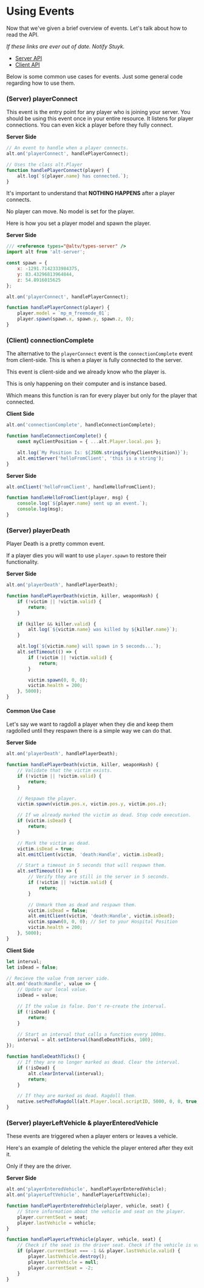 # Using Events

Now that we've given a brief overview of events. Let's talk about how to read the API.

_If these links are ever out of date. Notify Stuyk._

-   [Server API](https://altmp.github.io/altv-typings/modules/_alt_server_.html#on)
-   [Client API](https://altmp.github.io/altv-typings/modules/_alt_client_.html#on)

Below is some common use cases for events. Just some general code regarding how to use them.

### (Server) playerConnect

This event is the entry point for any player who is joining your server. You should be using this event once in your entire resource. It listens for player connections. You can even kick a player before they fully connect.

**Server Side**

```js
// An event to handle when a player connects.
alt.on('playerConnect', handlePlayerConnect);

// Uses the class alt.Player
function handlePlayerConnect(player) {
    alt.log(`${player.name} has connected.`);
}
```

It's important to understand that **NOTHING HAPPENS** after a player connects.

No player can move. No model is set for the player.

Here is how you set a player model and spawn the player.

**Server Side**

```js
/// <reference types="@altv/types-server" />
import alt from 'alt-server';

const spawn = {
    x: -1291.7142333984375,
    y: 83.43296813964844,
    z: 54.8916015625
};

alt.on('playerConnect', handlePlayerConnect);

function handlePlayerConnect(player) {
    player.model = `mp_m_freemode_01`;
    player.spawn(spawn.x, spawn.y, spawn.z, 0);
}
```

### (Client) connectionComplete

The alternative to the `playerConnect` event is the `connectionComplete` event from client-side. This is when a player is fully connected to the server.

This event is client-side and we already know who the player is.

This is only happening on their computer and is instance based.

Which means this function is ran for every player but only for the player that connected.

**Client Side**

```js
alt.on('connectionComplete', handleConnectionComplete);

function handleConnectionComplete() {
    const myClientPosition = { ...alt.Player.local.pos };

    alt.log(`My Position Is: ${JSON.stringify(myClientPosition)}`);
    alt.emitServer('helloFromClient', 'this is a string');
}
```

**Server Side**

```js
alt.onClient('helloFromClient', handleHelloFromClient);

function handleHelloFromClient(player, msg) {
    console.log(`${player.name} sent up an event.`);
    console.log(msg);
}
```

### (Server) playerDeath

Player Death is a pretty common event.

If a player dies you will want to use `player.spawn` to restore their functionality.

**Server Side**

```js
alt.on('playerDeath', handlePlayerDeath);

function handlePlayerDeath(victim, killer, weaponHash) {
    if (!victim || !victim.valid) {
        return;
    }

    if (killer && killer.valid) {
        alt.log(`${victim.name} was killed by ${killer.name}`);
    }

    alt.log(`${victim.name} will spawn in 5 seconds...`);
    alt.setTimeout(() => {
        if (!victim || !victim.valid) {
            return;
        }

        victim.spawn(0, 0, 0);
        victim.health = 200;
    }, 5000);
}
```

#### Common Use Case

Let's say we want to ragdoll a player when they die and keep them ragdolled until they respawn there is a simple way we can do that.

**Server Side**

```js
alt.on('playerDeath', handlePlayerDeath);

function handlePlayerDeath(victim, killer, weaponHash) {
    // Validate that the victim exists.
    if (!victim || !victim.valid) {
        return;
    }

    // Respawn the player.
    victim.spawn(victim.pos.x, victim.pos.y, victim.pos.z);

    // If we already marked the victim as dead. Stop code execution.
    if (victim.isDead) {
        return;
    }

    // Mark the victim as dead.
    victim.isDead = true;
    alt.emitClient(victim, 'death:Handle', victim.isDead);

    // Start a timeout in 5 seconds that will respawn them.
    alt.setTimeout(() => {
        // Verify they are still in the server in 5 seconds.
        if (!victim || !victim.valid) {
            return;
        }

        // Unmark them as dead and respawn them.
        victim.isDead = false;
        alt.emitClient(victim, 'death:Handle', victim.isDead);
        victim.spawn(0, 0, 0); // Set to your Hospital Position
        victim.health = 200;
    }, 5000);
}
```

**Client Side**

```js
let interval;
let isDead = false;

// Recieve the value from server side.
alt.on('death:Handle', value => {
    // Update our local value.
    isDead = value;

    // If the value is false. Don't re-create the interval.
    if (!isDead) {
        return;
    }

    // Start an interval that calls a function every 100ms.
    interval = alt.setInterval(handleDeathTicks, 100);
});

function handleDeathTicks() {
    // If they are no longer marked as dead. Clear the interval.
    if (!isDead) {
        alt.clearInterval(interval);
        return;
    }

    // If they are marked as dead. Ragdoll them.
    native.setPedToRagdoll(alt.Player.local.scriptID, 5000, 0, 0, true, true, false);
}
```

### (Server) playerLeftVehicle & playerEnteredVehicle

These events are triggered when a player enters or leaves a vehicle.

Here's an example of deleting the vehicle the player entered after they exit it.

Only if they are the driver.

**Server Side**

```js
alt.on('playerEnteredVehicle', handlePlayerEnteredVehicle);
alt.on('playerLeftVehicle', handlePlayerLeftVehicle);

function handlePlayerEnteredVehicle(player, vehicle, seat) {
    // Store information about the vehicle and seat on the player.
    player.currentSeat = seat;
    player.lastVehicle = vehicle;
}

function handlePlayerLeftVehicle(player, vehicle, seat) {
    // Check if the seat is the driver seat. Check if the vehicle is valid.
    if (player.currentSeat === -1 && player.lastVehicle.valid) {
        player.lastVehicle.destroy();
        player.lastVehicle = null;
        player.currentSeat = -2;
    }
}
```
